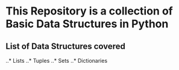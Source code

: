 # This Repository is a collection of Basic Data Structures in Python

## List of Data Structures covered
  ..* Lists
  ..* Tuples
  ..* Sets
  ..* Dictionaries
  
